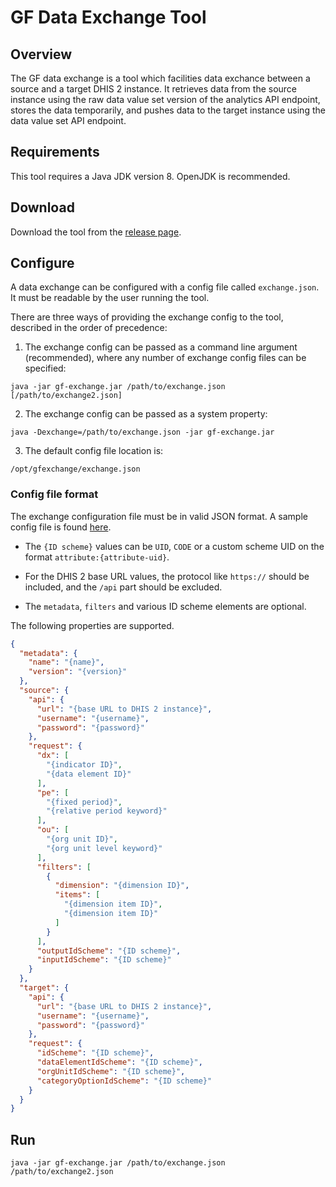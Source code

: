 # GF Data Exchange Tool

## Overview

The GF data exchange is a tool which facilities data exchance between a source and a target DHIS 2 instance. It retrieves data from the source instance using the raw data value set version of the analytics API endpoint, stores the data temporarily, and pushes data to the target instance using the data value set API endpoint.

## Requirements

This tool requires a Java JDK version 8. OpenJDK is recommended.

## Download

Download the tool from the [release page](https://github.com/dhis2/gf-exchange/releases).

## Configure

A data exchange can be configured with a config file called `exchange.json`. It must be readable by the user running the tool.

There are three ways of providing the exchange config to the tool, described in the order of precedence:

1) The exchange config can be passed as a command line argument (recommended), where any number of exchange config files can be specified:

```
java -jar gf-exchange.jar /path/to/exchange.json [/path/to/exchange2.json]
```

2) The exchange config can be passed as a system property:

```
java -Dexchange=/path/to/exchange.json -jar gf-exchange.jar 
```

3) The default config file location is:

```
/opt/gfexchange/exchange.json
```

### Config file format

The exchange configuration file must be in valid JSON format. A sample config file is found [here](config/localhost-play-exchange.json).

* The `{ID scheme}` values can be `UID`, `CODE` or a custom scheme UID on the format `attribute:{attribute-uid}`.

* For the DHIS 2 base URL values, the protocol like `https://` should be included, and the `/api` part should be excluded.

* The `metadata`, `filters` and various ID scheme elements are optional.

The following properties are supported.

```json
{
  "metadata": {
    "name": "{name}",
    "version": "{version}"
  },
  "source": {
    "api": {
      "url": "{base URL to DHIS 2 instance}",
      "username": "{username}",
      "password": "{password}"
    },
    "request": {
      "dx": [
        "{indicator ID}",
        "{data element ID}"
      ],
      "pe": [
        "{fixed period}",
        "{relative period keyword}"
      ],
      "ou": [
        "{org unit ID}",
        "{org unit level keyword}"
      ],
      "filters": [
        {
          "dimension": "{dimension ID}",
          "items": [
            "{dimension item ID}",
            "{dimension item ID}"
          ]
        }
      ],
      "outputIdScheme": "{ID scheme}",
      "inputIdScheme": "{ID scheme}"
    }
  },
  "target": {
    "api": {
      "url": "{base URL to DHIS 2 instance}",
      "username": "{username}",
      "password": "{password}"
    },
    "request": {
      "idScheme": "{ID scheme}",
      "dataElementIdScheme": "{ID scheme}",
      "orgUnitIdScheme": "{ID scheme}",
      "categoryOptionIdScheme": "{ID scheme}"
    }
  }  
}
```

## Run

```
java -jar gf-exchange.jar /path/to/exchange.json /path/to/exchange2.json
```
